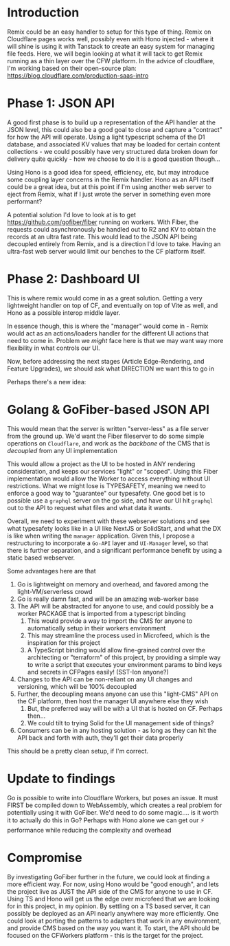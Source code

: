 # Introduction 

Remix could be an easy handler to setup for this type of thing. Remix on Cloudflare pages works well, possibly even with Hono injected - where it will shine is using it with Tanstack to create an easy system for managing file feeds. Here, we will begin looking at what it will tack to get Remix running as a thin layer over the CFW platform. In the advice of cloudflare, I'm working based on their open-source plan: https://blog.cloudflare.com/production-saas-intro


# Phase 1: JSON API

A good first phase is to build up a representation of the API handler at the JSON level, this could also be a good goal to close and capture a "contract" for how the API will operate. Using a light typescript schema of the D1 database, and associated KV values that may be loaded for certain content collections - we could possibly have very structured data broken down for delivery quite quickly - how we choose to do it is a good question though...

Using Hono is a good idea for speed, efficiency, etc, but may introduce some coupling layer concerns in the Remix handler. Hono as an API itself could be a great idea, but at this point if I'm using another web server to eject from Remix, what if I just wrote the server in something even more performant?

A potential solution I'd love to look at is to get https://github.com/gofiber/fiber running on workers. With Fiber, the requests could asynchronously be handled out to R2 and KV to obtain the records at an ultra fast rate.  This would lead to the JSON API being decoupled entirely from Remix, and is a direction I'd love to take. Having an ultra-fast web server would limit our benches to the CF platform itself.

# Phase 2: Dashboard UI

This is where remix would come in as a great solution. Getting a very lightweight handler on top of CF, and eventually on top of Vite as well, and Hono as a possible interop middle layer.

In essence though, this is where the  "manager" would come in - Remix would act as an actions/loaders handler for the different UI actions that need to come in. Problem we *might* face here is that we may want way more flexibility in what controls our UI. 

Now, before addressing the next stages (Article Edge-Rendering, and Feature Upgrades), we should ask what DIRECTION we want this to go in

Perhaps there's a new idea:

# **Golang & GoFiber-based JSON API**

This would mean that the server is written "server-less" as a file server from the ground up. We'd want the Fiber fileserver to do some simple operations on `Cloudflare`, and work as the *backbone* of the CMS that is *decoupled* from any UI implementation

This would allow a project as the UI to be hosted in ANY rendering consideration, and keeps our services "light" or "scoped". Using this Fiber implementation would allow the Worker to access everything without UI restrictions. What we might lose is TYPESAFETY, meaning we need to enforce a good way to "guarantee" our typesafety. One good bet is to possible use a `graphql` server on the go side, and have our UI hit `graphql` out to the API to request what files and what data it wants.

Overall, we need to experiment with these webserver solutions and see what typesafety looks like in a UI like NextJS or SolidStart, and what the DX is like when writing the `manager` application. Given this, I propose a restructuring to incorporate a `Go-API` layer and `UI-Manager` level, so that there is further separation, and a significant performance benefit by using a static based webserver.

Some advantages here are that 
1. Go is lightweight on memory and overhead, and favored among the light-VM/serverless crowd
2. Go is really damn fast, and will be an amazing web-worker base
3. The API will be abstracted for anyone to use, and could possibly be a worker PACKAGE that is imported from a typescript binding
   1. This would provide a way to import the CMS for anyone to automatically setup in their workers environment
   2. This may streamline the process used in Microfeed, which is the inspiration for this project
   3. A TypeScript binding would allow fine-grained control over the architecting or "terraform" of this project, by providing a simple way to write a script that executes your environment params to bind keys and secrets in CFPages easily! (SST-Ion anyone?)
4. Changes to the API can be non-reliant on any UI changes and versioning, which will be 100% decoupled
5. Further, the decoupling means anyone can use this "light-CMS" API on the CF platform, then host the manager UI anywhere else they wish
   1. But, the preferred way will be with a UI that is hosted on CF. Perhaps then...
   2. We could tilt to trying Solid for the UI management side of things?
6. Consumers can be in any hosting solution - as long as they can hit the API back and forth with auth, they'll get their data properly

This should be a pretty clean setup, if I'm correct.

# Update to findings

Go is possible to write into Cloudflare Workers, but poses an issue. It must FIRST be compiled down to WebAssembly, which creates a real problem for potentially using it with GoFiber. We'd need to do some magic.... is it worth it to actually do this in Go? Perhaps with Hono alone we can get our ⚡ performance while reducing the complexity and overhead

# Compromise
By investigating GoFiber further in the future, we could look at finding a more efficient way. For now, using Hono would be "good enough", and lets the project live as JUST the API side of the CMS for anyone to use in CF. Using TS and Hono will get us the edge over microfeed that we are looking for in this project, in my opinion. By settling on a TS based server, it can possibly be deployed as an API nearly anywhere way more efficiently. One could look at porting the patterns to adapters that work in any environment, and provide CMS based on the way you want it. To start, the API should be focused on the CFWorkers platform - this is the target for the project.